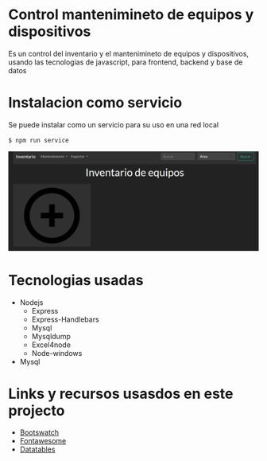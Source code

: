 # Control mantenimineto de equipos y dispositivos
Es un control del inventario y el mantenimineto de equipos y dispositivos,
usando las tecnologias de javascript, para frontend, backend y base de datos

# Instalacion como servicio
Se puede instalar como un servicio para su uso en una red local

```bash
$ npm run service
```

![](docs/Screenshot.png)

# Tecnologias usadas
- Nodejs
    - Express
    - Express-Handlebars
    - Mysql
    - Mysqldump
    - Excel4node
    - Node-windows
- Mysql

# Links y recursos usasdos en este projecto
- [Bootswatch](https://bootswatch.com/)
- [Fontawesome](https://fontawesome.com/)
- [Datatables](https://datatables.net/)